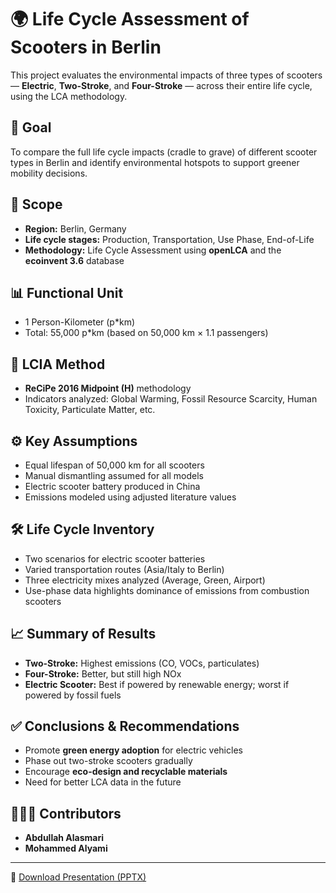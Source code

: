 # 🌍 Life Cycle Assessment of Scooters in Berlin

This project evaluates the environmental impacts of three types of scooters — **Electric**, **Two-Stroke**, and **Four-Stroke** — across their entire life cycle, using the LCA methodology.

## 🎯 Goal
To compare the full life cycle impacts (cradle to grave) of different scooter types in Berlin and identify environmental hotspots to support greener mobility decisions.

## 📍 Scope
- **Region:** Berlin, Germany
- **Life cycle stages:** Production, Transportation, Use Phase, End-of-Life
- **Methodology:** Life Cycle Assessment using **openLCA** and the **ecoinvent 3.6** database

## 📊 Functional Unit
- 1 Person-Kilometer (p*km)
- Total: 55,000 p*km (based on 50,000 km × 1.1 passengers)

## 🧪 LCIA Method
- **ReCiPe 2016 Midpoint (H)** methodology
- Indicators analyzed: Global Warming, Fossil Resource Scarcity, Human Toxicity, Particulate Matter, etc.

## ⚙️ Key Assumptions
- Equal lifespan of 50,000 km for all scooters
- Manual dismantling assumed for all models
- Electric scooter battery produced in China
- Emissions modeled using adjusted literature values

## 🛠️ Life Cycle Inventory
- Two scenarios for electric scooter batteries
- Varied transportation routes (Asia/Italy to Berlin)
- Three electricity mixes analyzed (Average, Green, Airport)
- Use-phase data highlights dominance of emissions from combustion scooters

## 📈 Summary of Results
- **Two-Stroke:** Highest emissions (CO, VOCs, particulates)
- **Four-Stroke:** Better, but still high NOx
- **Electric Scooter:** Best if powered by renewable energy; worst if powered by fossil fuels

## ✅ Conclusions & Recommendations
- Promote **green energy adoption** for electric vehicles
- Phase out two-stroke scooters gradually
- Encourage **eco-design and recyclable materials**
- Need for better LCA data in the future

## 🧑‍🤝‍🧑 Contributors
- **Abdullah Alasmari**    
- **Mohammed Alyami**

---

📎 [Download Presentation (PPTX)](./Life%20Cycle%20Assessment%20of%20Scooters%20in%20Berlin.pptx)


